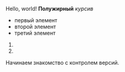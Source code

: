 Hello, world!
**Полужирный**
*курсив*

* первый элемент
* второй элемент
* третий элемент

1. 
2. 
Начинаем знакомство с контролем версий.